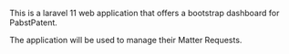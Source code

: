 This is a laravel 11 web application that offers a bootstrap dashboard for PabstPatent.

The application will be used to manage their Matter Requests.
